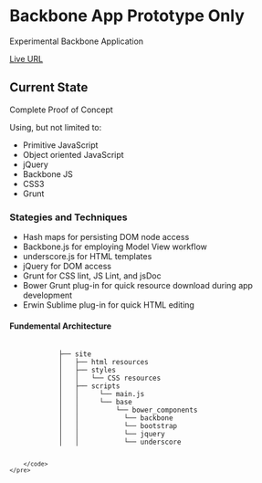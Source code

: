 <h1>Backbone App Prototype Only</h1> 
<p>Experimental Backbone Application</p>
<p><a href="http://jvmqueue.com/backbone/site/">Live URL</a></p>
<h2>Current State</h2>
<p>Complete Proof of Concept</p>
<p>Using, but not limited to:</p>
<ul>
	<li>Primitive JavaScript</li>
	<li>Object oriented JavaScript</li>
	<li>jQuery</li>
	<li>Backbone JS</li>	
	<li>CSS3</li>	
	<li>Grunt</li>
</ul>
<h3>Stategies and Techniques</h3>
<ul>
	<li>Hash maps for persisting DOM node access</li>
	<li>Backbone.js for employing Model View workflow</li>
	<li>underscore.js for HTML templates</li>
	<li>jQuery for DOM access</li>
	<li>Grunt for CSS lint, JS Lint, and jsDoc</li>
	<li>Bower Grunt plug-in for quick resource download during app development</li>
	<li>Erwin Sublime plug-in for quick HTML editing</li>
</ul>
</ul>
<h4>Fundemental Architecture</h4>
<div>
	<pre>
		<code>
			├── site
			│   ├── html resources
			│   ├── styles
			│   │   └── CSS resources
			│   ├── scripts
			│   │     └── main.js
			│   │     └── base
			│   │         └── bower_components
			│   │         	└── backbone
			│   │         	└── bootstrap
			│   │         	└── jquery
			│   │         	└── underscore
			
		</code>
	</pre>
</div>


 

 

